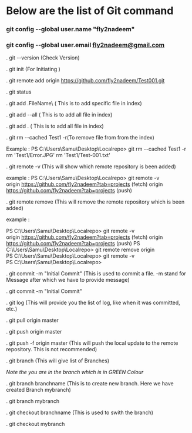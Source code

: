 # Below are the list of Git command

### git config --global user.name "fly2nadeem"
### git config --global user.email fly2nadeem@gmail.com

. git --version (Check Version)

. git init (For Initiating )

. git remote add origin https://github.com/fly2nadeem/Test001.git

. git status

. git add .FileName\ ( This is to add specific file in index)

. git add --all ( This is to add all file in index)

. git add . ( This is to add all file in index)

. git rm --cached Test1 -r(To remove file from from the index)

Example :
PS C:\Users\Samu\Desktop\Localrepo> git rm --cached Test1 -r                                       
rm 'Test1/Error.JPG'
rm 'Test1/Test-001.txt'

. git remote -v (This will show which remote repository is been added)

example :
PS C:\Users\Samu\Desktop\Localrepo> git remote -v                                                    
origin https://github.com/fly2nadeem?tab=projects (fetch)
origin  https://github.com/fly2nadeem?tab=projects (push)


. git remote remove (This will remove the remote repository which is been added)

example :

PS C:\Users\Samu\Desktop\Localrepo> git remote -v                                                  
origin  https://github.com/fly2nadeem?tab=projects (fetch)
origin  https://github.com/fly2nadeem?tab=projects (push)
PS C:\Users\Samu\Desktop\Localrepo> git remote remove origin                                      
 PS C:\Users\Samu\Desktop\Localrepo> git remote -v                                                  
 PS C:\Users\Samu\Desktop\Localrepo>  
 
. git commit -m "Initial Commit" (This is used to commit a file. -m stand for Message after which we have to provide message)

. git commit -m "Initial Commit"


. git log (This will provide you the list of log, like when it was committed, etc.)

. git pull origin master

. git push origin master

. git push -f origin master (This will push the local update to the remote repository. This is not recommended)

. git branch (This will give list of Branches)

*Note the you are in the branch which is in GREEN Colour*

. git branch branchname (This is to create new branch. Here we have created Branch mybranch)

. git branch mybranch

. git checkout branchname (This is used to swith the branch)

. git checkout mybranch
